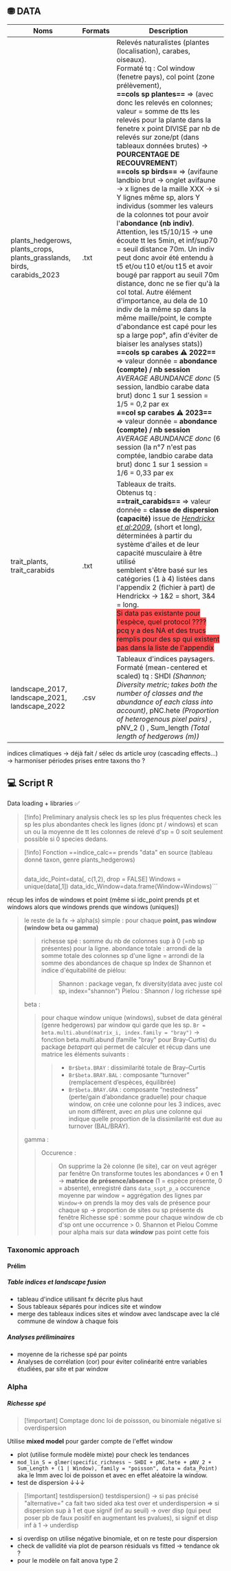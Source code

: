 
## ⛃ DATA 

| Noms                                                                    | Formats | Description                                                                                                                                                                                                                                                                                                                                                                                                                                                                                                                                                                                                                                                                                                                                                                                                                                                                                                                                                                                                                                                                                                                                                                                                                                                                                                                                                                                                                                                                              |
| ----------------------------------------------------------------------- | ------- | ---------------------------------------------------------------------------------------------------------------------------------------------------------------------------------------------------------------------------------------------------------------------------------------------------------------------------------------------------------------------------------------------------------------------------------------------------------------------------------------------------------------------------------------------------------------------------------------------------------------------------------------------------------------------------------------------------------------------------------------------------------------------------------------------------------------------------------------------------------------------------------------------------------------------------------------------------------------------------------------------------------------------------------------------------------------------------------------------------------------------------------------------------------------------------------------------------------------------------------------------------------------------------------------------------------------------------------------------------------------------------------------------------------------------------------------------------------------------------------------- |
| plants_hedgerows, plants_crops, plants_grasslands, birds, carabids_2023 | .txt    | Relevés naturalistes (plantes (localisation), carabes, oiseaux). <br>Formaté tq : Col window (fenetre pays), col point (zone prélèvement), <br>**==cols sp plantes==** => (avec donc les relevés en colonnes; valeur = somme de tts les relevés pour la plante dans la fenetre x point DIVISE par nb de relevés sur zone/pt (dans tableaux données brutes) → **POURCENTAGE DE RECOUVREMENT**)<br>**==cols sp birds==** => (avifaune landbio brut → onglet avifaune → x lignes de la maille XXX → si  Y lignes même sp, alors Y individus (sommer les valeurs de la colonnes tot pour avoir l'**abondance (nb indiv)**. Attention, les t5/10/15 → une écoute tt les 5min, et inf/sup70 = seuil distance 70m. Un indiv peut donc avoir été entendu à t5 et/ou t10 et/ou t15 et avoir bougé par rapport au seuil 70m distance, donc ne se fier qu'à la col total. Autre élément d'importance, au dela de 10 indiv de la même sp dans la même maille/point, le compte d'abondance est capé pour les sp a large pop°, afin d'éviter de biaiser les analyses stats))<br>**==cols sp carabes ⚠ 2022==** => valeur donnée = **abondance (compte) / nb session** *AVERAGE ABUNDANCE donc* (5 session, landbio carabe data brut) donc 1 sur 1 session = 1/5 = 0,2 par ex<br>**==col sp carabes ⚠ 2023==** => valeur donnée = **abondance (compte) / nb session** *AVERAGE ABUNDANCE donc* (6 session (la n°7 n'est pas comptée, landbio carabe data brut) donc 1 sur 1 session = 1/6 = 0,33 par ex |
| trait_plants, trait_carabids                                            | .txt    | Tableaux de traits. <br>Obtenus tq : <br>**==trait_carabids==** => valeur donnée = **classe de dispersion (capacité)** issue de *[Hendrickx et al;2009](https://doi.org/10.1111/j.1466-8238.2009.00473.x)*, (short et long), déterminées à partir du système d'ailes et de leur capacité musculaire à être utilisé<br>semblent s'être basé sur les catégories (1 à 4) listées dans l'appendix 2 (fichier à part) de Hendrickx → 1&2 = short, 3&4 = long. <br><span style="background:#ff4d4f">Si data pas existante pour l'espèce, quel protocol ???? pcq y a des NA et des trucs remplis pour des sp qui existent pas dans la liste de l'appendix </span>                                                                                                                                                                                                                                                                                                                                                                                                                                                                                                                                                                                                                                                                                                                                                                                                                               |
| landscape_2017, landscape_2021, landscape_2022                          | .csv    | Tableaux d'indices paysagers.<br>Formaté (mean-centered et scaled) tq : SHDI *(Shannon; Diversity metric; takes both the number of classes and the abundance of each class into account)*, pNC.hete *(Proportion of heterogenous pixel pairs)* , pNV_2 () , Sum_length *(Total length of hedgerows (m))*                                                                                                                                                                                                                                                                                                                                                                                                                                                                                                                                                                                                                                                                                                                                                                                                                                                                                                                                                                                                                                                                                                                                                                                 |


indices climatiques → déjà fait / sélec ds article uroy (cascading effects...) → harmoniser périodes prises entre taxons tho ?

## 💻 Script  R 


Data loading + libraries ✅

>[!info] Preliminary analysis
>check les sp les plus fréquentes
>check les sp les plus abondantes
>check les lignes (donc pt / windows) et scan un ou la moyenne de tt les colonnes de relevé d'sp = 0 soit seulement possible si 0 species dedans.

> [!info] Fonction ==indice_calc==
>prends "data" en source (tableau donné taxon, genre plants_hedgerows)
>>``` r
>data_idc_Point=data[, c(1,2), drop = FALSE]
>Windows = unique(data[,1])
>data_idc_Window=data.frame(Window=Windows)```
>
récup les infos de windows et point (même si idc_point prends pt et windows alors que windows prends que windows (uniques))
>
> le reste de la fx → 
> alpha(s) simple : pour chaque **point, pas window (window beta ou gamma)**
>> richesse spé : somme du nb de colonnes sup à 0 (=nb sp présentes) pour la ligne.
>> abondance totale : arrondi de la somme totale des colonnes sp d'une ligne = arrondi de la somme des abondances de chaque sp
>> Index de Shannon et indice d'équitabilité de piélou:
>>> Shannon : package vegan, fx diversity(data avec juste col sp, index="shannon")
>>> Pielou : Shannon / log richesse spé
>
> beta :
>> pour chaque window unique (windows), subset de data général (genre hedgerows) par window qui garde que les sp.
>> `Br = beta.multi.abund(matrix_i, index.family = "bray")` → fonction beta.multi.abund (famille "bray" pour Bray-Curtis) du package *betapart* qui permet de calculer et récup dans une matrice les éléments suivants :
>>>- `Br$beta.BRAY` : dissimilarité totale de Bray–Curtis
>>>- `Br$beta.BRAY.BAL` : composante “turnover” (remplacement d’espèces, équilibrée)
>>>- `Br$beta.BRAY.GRA` : composante “nestedness” (perte/gain d’abondance graduelle)
>>pour chaque window, on crée une colonne pour les 3 indices, avec un nom différent, avec *en plus* une colonne qui indique quelle proportion de la dissimilarité est due au turnover (BAL/BRAY).
>
>gamma : 
>>Occurence :
>>>On supprime la 2è colonne (le site), car on veut agréger par fenêtre
>>>On transforme toutes les abondances ≠ 0 en **1** → **matrice de présence/absence** (1 = espèce présente, 0 = absente), enregistré dans `data_sspt_p_a`
>>>occurence moyenne par window = aggrégation des lignes par `Window`→ on prends la moy des vals de présence pour chaque sp → proportion de sites ou sp présente ds fenêtre
>>Richesse spé :
>>> somme pour chaque window de cb d'sp ont une occurrence > 0.
>>Shannon et Pielou
>>> Comme pour alpha mais sur data ***window*** pas point cette fois

### Taxonomic approach

#### Prélim
##### Table indices et landscape fusion
- tableau d'indice utilisant fx décrite plus haut
- Sous tableaux séparés pour indices site et window
- merge des tableaux indices sites et window avec landscape avec la clé commune de window à chaque fois

##### Analyses préliminaires
- moyenne de la richesse spé par points
- Analyses de corrélation (cor) pour éviter colinéarité entre variables étudiées, par site et par window

### Alpha

##### Richesse spé 
>[!important] Comptage donc loi de poissson, ou binomiale négative si overdispersion

Utilise **mixed model** pour garder compte de l'effet window

- plot (utilise formule modèle mixte) pour check les tendances
- `mod_lin_S = glmer(specific_richness ~ SHDI + pNC.hete + pNV_2 + Sum_Length + (1 | Window), family = "poisson", data = data_Point)` aka le lmm avec loi de poisson et avec en effet aléatoire la window.
- test de dispersion ↓↓↓
>[!important] testdispersion()
> testdispersion() → si pas précisé "alternative=" ca fait two sided aka test over et underdispersion
> => si dispersion sup à 1 et que signif (inf au seuil) → over disp (qui peut poser pb de faux positif en augmentant les pvalues), si signif et disp inf à 1 → underdisp

- si overdisp on utilise négative binomiale, et on re teste pour dispersion
- check de vallidité via plot de pearson résiduals vs fitted → tendance ok ?
- pour le modèle on fait anova type 2
